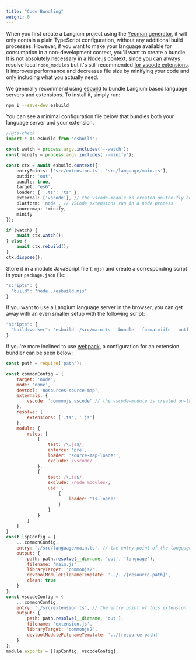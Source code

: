 ```yaml
---
title: "Code Bundling"
weight: 0
---
```


When you first create a Langium project using the [Yeoman generator](/docs/getting-started/#your-first-example-language), it will only contain a plain TypeScript configuration, without any additional build processes.
However, if you want to make your language available for consumption in a non-development context, you'll want to create a bundle.
It is not absolutely necessary in a Node.js context, since you can always resolve local `node_modules` but it's still recommended [for vscode extensions](https://code.visualstudio.com/api/working-with-extensions/bundling-extension).
It improves performance and decreases file size by minifying your code and only including what you actually need.

We generally recommend using [esbuild](https://esbuild.github.io/) to bundle Langium based language servers and extensions. To install it, simply run:

```sh
npm i --save-dev esbuild
```

You can see a minimal configuration file below that bundles both your language server and your extension.

```ts
//@ts-check
import * as esbuild from 'esbuild';

const watch = process.argv.includes('--watch');
const minify = process.argv.includes('--minify');

const ctx = await esbuild.context({
    entryPoints: ['src/extension.ts', 'src/language/main.ts'],
    outdir: 'out',
    bundle: true,
    target: "es6",
    loader: { '.ts': 'ts' },
    external: ['vscode'], // the vscode-module is created on-the-fly and must be excluded.
    platform: 'node', // VSCode extensions run in a node process
    sourcemap: !minify,
    minify
});

if (watch) {
    await ctx.watch();
} else {
    await ctx.rebuild();
}
ctx.dispose();
```

Store it in a module JavaScript file (`.mjs`) and create a corresponding script in your `package.json` file:

```js
"scripts": {
  "build": "node ./esbuild.mjs"
}
```

If you want to use a Langium language server in the browser, you can get away with an even smaller setup with the following script:

```js
"scripts": {
  "build:worker": "esbuild ./src/main.ts --bundle --format=iife --outfile=./public/languageServerWorker.js"
}
```

If you're more inclined to use [webpack](https://webpack.js.org/), a configuration for an extension bundler can be seen below:

```js
const path = require('path');

const commonConfig = {
    target: 'node',
    mode: 'none',
    devtool: 'nosources-source-map',
    externals: {
        vscode: 'commonjs vscode' // the vscode-module is created on-the-fly and must be excluded
    },
    resolve: {
        extensions: ['.ts', '.js']
    },
    module: {
        rules: [
            {
                test: /\.js$/,
                enforce: 'pre',
                loader: 'source-map-loader',
                exclude: /vscode/
            },
            {
                test: /\.ts$/,
                exclude: /node_modules/,
                use: [
                    {
                        loader: 'ts-loader'
                    }
                ]
            }
        ]
    }
}
const lspConfig = {
    ...commonConfig,
    entry: './src/language/main.ts', // the entry point of the language server
    output: {
        path: path.resolve(__dirname, 'out', 'language'),
        filename: 'main.js',
        libraryTarget: 'commonjs2',
        devtoolModuleFilenameTemplate: '../../[resource-path]',
        clean: true
    }
};
const vscodeConfig = {
    ...commonConfig,
    entry: './src/extension.ts', // the entry point of this extension
    output: {
        path: path.resolve(__dirname, 'out'),
        filename: 'extension.js',
        libraryTarget: 'commonjs2',
        devtoolModuleFilenameTemplate: '../[resource-path]'
    }
};
module.exports = [lspConfig, vscodeConfig];
```
